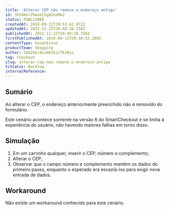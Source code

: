 ```yaml
---
title: 'Alterar CEP não remove o endereço antigo'
id: 3kS6NurZhmokISg82eaMw2
status: PUBLISHED
createdAt: 2018-09-11T19:53:42.872Z
updatedAt: 2022-12-22T20:48:38.338Z
publishedAt: 2022-12-22T20:48:38.338Z
firstPublishedAt: 2018-09-11T20:10:52.209Z
contentType: knownIssue
productTeam: Shopping
author: 2mXZkbi0oi061KicTExNjo
tag: Checkout
slug: alterar-cep-nao-remove-o-endereco-antigo
kiStatus: Backlog
internalReference: 
---
```


## Sumário

Ao alterar o CEP, o endereço anteriormente preenchido não é removido do formulário.

Este cenário acontece somente na versão 6 do SmartCheckout e se limita à experiência do usuário, não havendo maiores falhas em torno disso.

## Simulação

1. Em um carrinho qualquer, inserir o CEP, número e complemento;
2. Alterar o CEP;
3. Observar que o campo número e complemento mantém os dados do primeiro passo, enquanto o esperado era esvaziá-los para exigir nova entrada de dados.

## Workaround

Não existe um workaround conhecido para este cenário.

